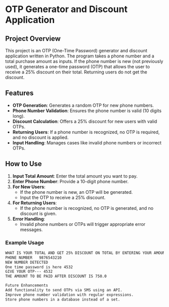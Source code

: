 # OTP Generator and Discount Application

## Project Overview
This project is an OTP (One-Time Password) generator and discount application written in Python. The program takes a phone number and a total purchase amount as inputs. If the phone number is new (not previously used), it generates a one-time password (OTP) that allows the user to receive a 25% discount on their total. Returning users do not get the discount.

## Features
- **OTP Generation**: Generates a random OTP for new phone numbers.
- **Phone Number Validation**: Ensures the phone number is valid (10 digits long).
- **Discount Calculation**: Offers a 25% discount for new users with valid OTPs.
- **Returning Users**: If a phone number is recognized, no OTP is required, and no discount is applied.
- **Input Handling**: Manages cases like invalid phone numbers or incorrect OTPs.

## How to Use
1. **Input Total Amount**: Enter the total amount you want to pay.
2. **Enter Phone Number**: Provide a 10-digit phone number.
3. **For New Users**: 
   - If the phone number is new, an OTP will be generated.
   - Input the OTP to receive a 25% discount.
4. **For Returning Users**: 
   - If the phone number is recognized, no OTP is generated, and no discount is given.
5. **Error Handling**:
   - Invalid phone numbers or OTPs will trigger appropriate error messages.

### Example Usage
```bash
WHAT IS YOUR TOTAL AND GET 25% DISCOUNT ON TOTAL BY ENTERING YOUR AMOUNT--- 1000
PHONE NUMBER   9876543210
NEW NUMBER DETECTED
One time password is here 4532
GIVE YOUR OTP--- 4532
THE AMOUNT TO BE PAID AFTER DISCOUNT IS 750.0

Future Enhancements
Add functionality to send OTPs via SMS using an API.
Improve phone number validation with regular expressions.
Store phone numbers in a database instead of a set.
